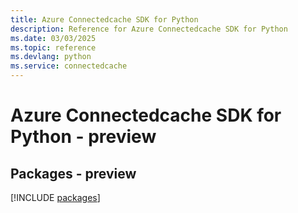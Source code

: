 ```yaml
---
title: Azure Connectedcache SDK for Python
description: Reference for Azure Connectedcache SDK for Python
ms.date: 03/03/2025
ms.topic: reference
ms.devlang: python
ms.service: connectedcache
---
```

# Azure Connectedcache SDK for Python - preview
## Packages - preview
[!INCLUDE [packages](connectedcache-index.md)]